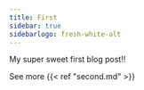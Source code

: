 ```yaml
---
title: First
sidebar: true
sidebarlogo: fresh-white-alt
---
```


My super sweet first blog post!!

See more {{< ref "second.md" >}}
